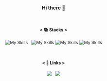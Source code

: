 <div align="center">

### Hi there 👋

<br />

#### < :books: Stacks >

![My Skills](https://skills.thijs.gg/icons?i=c,cpp,cs,java&theme=light) &nbsp; ![My Skills](https://skills.thijs.gg/icons?i=unity&theme=dark)
![My Skills](https://skills.thijs.gg/icons?i=androidstudio&theme=light)
![My Skills](https://skills.thijs.gg/icons?i=git,github&theme=dark)

<br />

#### < :link: Links >

<a href="https://sikpang.github.io/" target="_blank"><img src="https://img.shields.io/badge/PORTFOLIO-181717?style=flat&logo=github&logoColor=white"/></a>
  &nbsp; 
<a href="https://sikpang.github.io/" target="_blank"><img src="https://img.shields.io/badge/BLOG-000000?style=flat&logo=tistory&logoColor=white"/></a>

</div>




<!--
**SikPang/SikPang** is a ✨ _special_ ✨ repository because its `README.md` (this file) appears on your GitHub profile.

Here are some ideas to get you started:

- 🔭 I’m currently working on ...
- 🌱 I’m currently learning ...
- 👯 I’m looking to collaborate on ...
- 🤔 I’m looking for help with ...
- 💬 Ask me about ...
- 📫 How to reach me: ...
- 😄 Pronouns: ...
- ⚡ Fun fact: ...
-->
